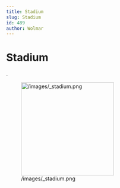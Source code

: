 ```yaml
---
title: Stadium
slug: Stadium
id: 489
author: Wolmar
---
```


# Stadium

.

<figure>
<img src="/images/_stadium.png" title="/images/_stadium.png" width="250"
alt="/images/_stadium.png" />
<figcaption aria-hidden="true">/images/_stadium.png</figcaption>
</figure>
